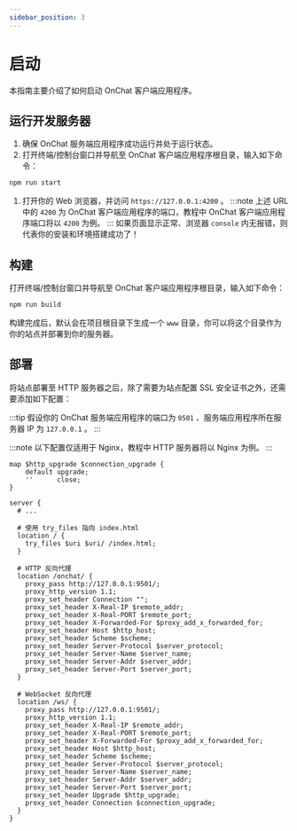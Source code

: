 ```yaml
---
sidebar_position: 3
---
```


# 启动

本指南主要介绍了如何启动 OnChat 客户端应用程序。

## 运行开发服务器

1. 确保 OnChat 服务端应用程序成功运行并处于运行状态。
1. 打开终端/控制台窗口并导航至 OnChat 客户端应用程序根目录，输入如下命令：

  ```bash
  npm run start
  ```

1. 打开你的 Web 浏览器，并访问 `https://127.0.0.1:4200` 。
  :::note
  上述 URL 中的 `4200` 为 OnChat 客户端应用程序的端口，教程中 OnChat 客户端应用程序端口将以 `4200` 为例。
  :::
  如果页面显示正常、浏览器 `console` 内无报错，则代表你的安装和环境搭建成功了！

## 构建

打开终端/控制台窗口并导航至 OnChat 客户端应用程序根目录，输入如下命令：

```bash
npm run build
```

构建完成后，默认会在项目根目录下生成一个 `www` 目录，你可以将这个目录作为你的站点并部署到你的服务器。

## 部署

将站点部署至 HTTP 服务器之后，除了需要为站点配置 SSL 安全证书之外，还需要添加如下配置：

:::tip
假设你的 OnChat 服务端应用程序的端口为 `9501` 、服务端应用程序所在服务器 IP 为 `127.0.0.1` 。
:::

:::note
以下配置仅适用于 Nginx，教程中 HTTP 服务器将以 Nginx 为例。
:::

```nginx
map $http_upgrade $connection_upgrade {
    default upgrade;
    ''      close;
}

server {
  # ...

  # 使用 try_files 指向 index.html
  location / {
    try_files $uri $uri/ /index.html;
  }

  # HTTP 反向代理
  location /onchat/ {
    proxy_pass http://127.0.0.1:9501/;
    proxy_http_version 1.1;
    proxy_set_header Connection "";
    proxy_set_header X-Real-IP $remote_addr;
    proxy_set_header X-Real-PORT $remote_port;
    proxy_set_header X-Forwarded-For $proxy_add_x_forwarded_for;
    proxy_set_header Host $http_host;
    proxy_set_header Scheme $scheme;
    proxy_set_header Server-Protocol $server_protocol;
    proxy_set_header Server-Name $server_name;
    proxy_set_header Server-Addr $server_addr;
    proxy_set_header Server-Port $server_port;
  }

  # WebSocket 反向代理
  location /ws/ {
    proxy_pass http://127.0.0.1:9501/;
    proxy_http_version 1.1;
    proxy_set_header X-Real-IP $remote_addr;
    proxy_set_header X-Real-PORT $remote_port;
    proxy_set_header X-Forwarded-For $proxy_add_x_forwarded_for;
    proxy_set_header Host $http_host;
    proxy_set_header Scheme $scheme;
    proxy_set_header Server-Protocol $server_protocol;
    proxy_set_header Server-Name $server_name;
    proxy_set_header Server-Addr $server_addr;
    proxy_set_header Server-Port $server_port;
    proxy_set_header Upgrade $http_upgrade;
    proxy_set_header Connection $connection_upgrade;
  }
}
```
